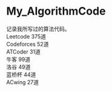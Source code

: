 # My_AlgorithmCode
记录我所写过的算法代码。    
Leetcode 375道  
Codeforces 52道  
ATCoder 31道  
牛客 99道  
洛谷 49道  
蓝桥杯 44道  
ACwing 27道  